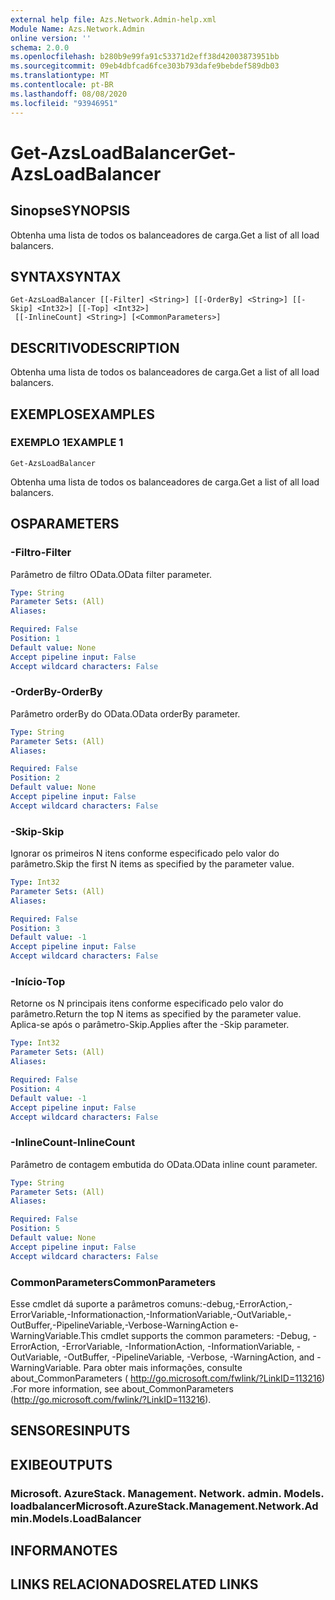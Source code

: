 ```yaml
---
external help file: Azs.Network.Admin-help.xml
Module Name: Azs.Network.Admin
online version: ''
schema: 2.0.0
ms.openlocfilehash: b280b9e99fa91c53371d2eff38d42003873951bb
ms.sourcegitcommit: 09eb4dbfcad6fce303b793dafe9bebdef589db03
ms.translationtype: MT
ms.contentlocale: pt-BR
ms.lasthandoff: 08/08/2020
ms.locfileid: "93946951"
---
```

# <span data-ttu-id="71044-101">Get-AzsLoadBalancer</span><span class="sxs-lookup"><span data-stu-id="71044-101">Get-AzsLoadBalancer</span></span>

## <span data-ttu-id="71044-102">Sinopse</span><span class="sxs-lookup"><span data-stu-id="71044-102">SYNOPSIS</span></span>
<span data-ttu-id="71044-103">Obtenha uma lista de todos os balanceadores de carga.</span><span class="sxs-lookup"><span data-stu-id="71044-103">Get a list of all load balancers.</span></span>

## <span data-ttu-id="71044-104">SYNTAX</span><span class="sxs-lookup"><span data-stu-id="71044-104">SYNTAX</span></span>

```
Get-AzsLoadBalancer [[-Filter] <String>] [[-OrderBy] <String>] [[-Skip] <Int32>] [[-Top] <Int32>]
 [[-InlineCount] <String>] [<CommonParameters>]
```

## <span data-ttu-id="71044-105">DESCRITIVO</span><span class="sxs-lookup"><span data-stu-id="71044-105">DESCRIPTION</span></span>
<span data-ttu-id="71044-106">Obtenha uma lista de todos os balanceadores de carga.</span><span class="sxs-lookup"><span data-stu-id="71044-106">Get a list of all load balancers.</span></span>

## <span data-ttu-id="71044-107">EXEMPLOS</span><span class="sxs-lookup"><span data-stu-id="71044-107">EXAMPLES</span></span>

### <span data-ttu-id="71044-108">EXEMPLO 1</span><span class="sxs-lookup"><span data-stu-id="71044-108">EXAMPLE 1</span></span>
```
Get-AzsLoadBalancer
```

<span data-ttu-id="71044-109">Obtenha uma lista de todos os balanceadores de carga.</span><span class="sxs-lookup"><span data-stu-id="71044-109">Get a list of all load balancers.</span></span>

## <span data-ttu-id="71044-110">OS</span><span class="sxs-lookup"><span data-stu-id="71044-110">PARAMETERS</span></span>

### <span data-ttu-id="71044-111">-Filtro</span><span class="sxs-lookup"><span data-stu-id="71044-111">-Filter</span></span>
<span data-ttu-id="71044-112">Parâmetro de filtro OData.</span><span class="sxs-lookup"><span data-stu-id="71044-112">OData filter parameter.</span></span>

```yaml
Type: String
Parameter Sets: (All)
Aliases:

Required: False
Position: 1
Default value: None
Accept pipeline input: False
Accept wildcard characters: False
```

### <span data-ttu-id="71044-113">-OrderBy</span><span class="sxs-lookup"><span data-stu-id="71044-113">-OrderBy</span></span>
<span data-ttu-id="71044-114">Parâmetro orderBy do OData.</span><span class="sxs-lookup"><span data-stu-id="71044-114">OData orderBy parameter.</span></span>

```yaml
Type: String
Parameter Sets: (All)
Aliases:

Required: False
Position: 2
Default value: None
Accept pipeline input: False
Accept wildcard characters: False
```

### <span data-ttu-id="71044-115">-Skip</span><span class="sxs-lookup"><span data-stu-id="71044-115">-Skip</span></span>
<span data-ttu-id="71044-116">Ignorar os primeiros N itens conforme especificado pelo valor do parâmetro.</span><span class="sxs-lookup"><span data-stu-id="71044-116">Skip the first N items as specified by the parameter value.</span></span>

```yaml
Type: Int32
Parameter Sets: (All)
Aliases:

Required: False
Position: 3
Default value: -1
Accept pipeline input: False
Accept wildcard characters: False
```

### <span data-ttu-id="71044-117">-Início</span><span class="sxs-lookup"><span data-stu-id="71044-117">-Top</span></span>
<span data-ttu-id="71044-118">Retorne os N principais itens conforme especificado pelo valor do parâmetro.</span><span class="sxs-lookup"><span data-stu-id="71044-118">Return the top N items as specified by the parameter value.</span></span>
<span data-ttu-id="71044-119">Aplica-se após o parâmetro-Skip.</span><span class="sxs-lookup"><span data-stu-id="71044-119">Applies after the -Skip parameter.</span></span>

```yaml
Type: Int32
Parameter Sets: (All)
Aliases:

Required: False
Position: 4
Default value: -1
Accept pipeline input: False
Accept wildcard characters: False
```

### <span data-ttu-id="71044-120">-InlineCount</span><span class="sxs-lookup"><span data-stu-id="71044-120">-InlineCount</span></span>
<span data-ttu-id="71044-121">Parâmetro de contagem embutida do OData.</span><span class="sxs-lookup"><span data-stu-id="71044-121">OData inline count parameter.</span></span>

```yaml
Type: String
Parameter Sets: (All)
Aliases:

Required: False
Position: 5
Default value: None
Accept pipeline input: False
Accept wildcard characters: False
```

### <span data-ttu-id="71044-122">CommonParameters</span><span class="sxs-lookup"><span data-stu-id="71044-122">CommonParameters</span></span>
<span data-ttu-id="71044-123">Esse cmdlet dá suporte a parâmetros comuns:-debug,-ErrorAction,-ErrorVariable,-Informationaction,-InformationVariable,-OutVariable,-OutBuffer,-PipelineVariable,-Verbose-WarningAction e-WarningVariable.</span><span class="sxs-lookup"><span data-stu-id="71044-123">This cmdlet supports the common parameters: -Debug, -ErrorAction, -ErrorVariable, -InformationAction, -InformationVariable, -OutVariable, -OutBuffer, -PipelineVariable, -Verbose, -WarningAction, and -WarningVariable.</span></span> <span data-ttu-id="71044-124">Para obter mais informações, consulte about_CommonParameters ( http://go.microsoft.com/fwlink/?LinkID=113216) .</span><span class="sxs-lookup"><span data-stu-id="71044-124">For more information, see about_CommonParameters (http://go.microsoft.com/fwlink/?LinkID=113216).</span></span>

## <span data-ttu-id="71044-125">SENSORES</span><span class="sxs-lookup"><span data-stu-id="71044-125">INPUTS</span></span>

## <span data-ttu-id="71044-126">EXIBE</span><span class="sxs-lookup"><span data-stu-id="71044-126">OUTPUTS</span></span>

### <span data-ttu-id="71044-127">Microsoft. AzureStack. Management. Network. admin. Models. loadbalancer</span><span class="sxs-lookup"><span data-stu-id="71044-127">Microsoft.AzureStack.Management.Network.Admin.Models.LoadBalancer</span></span>

## <span data-ttu-id="71044-128">INFORMA</span><span class="sxs-lookup"><span data-stu-id="71044-128">NOTES</span></span>

## <span data-ttu-id="71044-129">LINKS RELACIONADOS</span><span class="sxs-lookup"><span data-stu-id="71044-129">RELATED LINKS</span></span>
